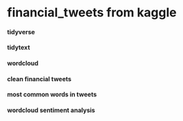 # financial_tweets from kaggle

#### tidyverse
#### tidytext
#### wordcloud


#### clean financial tweets
#### most common words in tweets
#### wordcloud sentiment analysis



